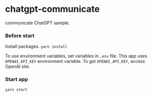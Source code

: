 # chatgpt-communicate
communicate ChatGPT sample.

### Before start
Install packages.
`yarn install`

To use environment variables, set variables in `.env` file.
This app uses `OPENAI_API_KEY` environment variable.
To get `OPENAI_API_KEY`, access OpenAI site.

### Start app
`yarn start`